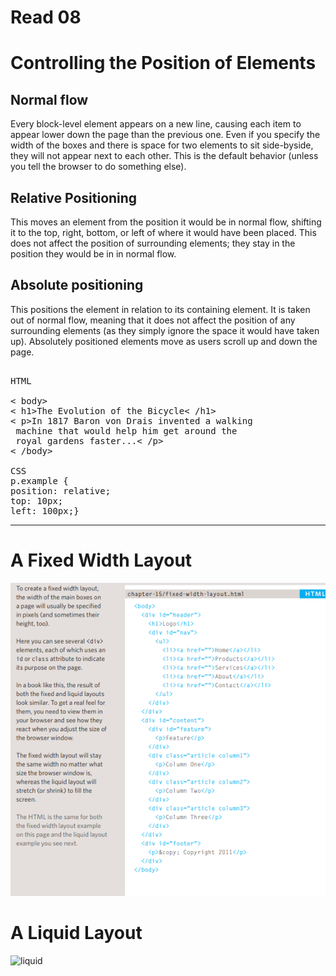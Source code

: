 # Read 08
# Controlling the Position of Elements

## Normal flow
Every block-level element
appears on a new line, causing
each item to appear lower down
the page than the previous one.
Even if you specify the width
of the boxes and there is space
for two elements to sit side-byside, they will not appear next
to each other. This is the default
behavior (unless you tell the
browser to do something else).

## Relative Positioning
This moves an element from the
position it would be in normal
flow, shifting it to the top, right,
bottom, or left of where it
would have been placed. This
does not affect the position of
surrounding elements; they stay
in the position they would be in
in normal flow.

## Absolute positioning
This positions the element
in relation to its containing
element. It is taken out of
normal flow, meaning that it
does not affect the position
of any surrounding elements
(as they simply ignore the
space it would have taken up).
Absolutely positioned elements
move as users scroll up and
down the page.



<pre>

HTML

< body>
< h1>The Evolution of the Bicycle< /h1>
< p>In 1817 Baron von Drais invented a walking
 machine that would help him get around the
 royal gardens faster...< /p>
< /body>

CSS
p.example {
position: relative;
top: 10px;
left: 100px;} 
</pre>
_____________________

# A Fixed Width Layout
![fixed](fixed.bmp)
 
   
   # A Liquid Layout

![liquid](lquid.bmp)

